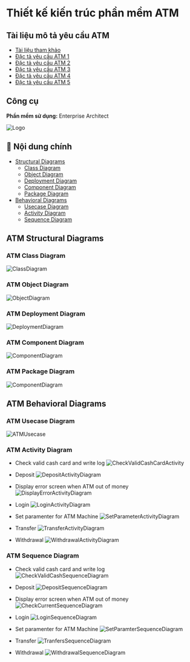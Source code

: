 # Thiết kế kiến trúc phần mềm ATM


## Tài liệu mô tả yêu cầu ATM 

 - [Tài liệu tham khảo](https://drive.google.com/file/d/1cs1f9EQElhQPUZzVbQnFvqmXkiR8rye9/view?usp=drive_link)
 - [Đặc tả yêu cầu ATM 1](https://drive.google.com/file/d/1HNXkqBZxeilL-FEZUlzPqt369XOJH1TR/view?usp=sharing)
 - [Đặc tả yêu cầu ATM 2](https://drive.google.com/file/d/17Nez_leAQzBumRjkwZrOB5-M1Nv1B-Ey/view?usp=sharing)
 - [Đặc tả yêu cầu ATM 3](https://drive.google.com/file/d/1ZZIkX9Tf85V0rgurDlcAlnimtAwT7VsK/view?usp=sharing)
 - [Đặc tả yêu cầu ATM 4](https://drive.google.com/file/d/1YxXTvNmqkuwARRYMWWB1evHCEAhYJpqQ/view?usp=sharing)
 - [Đặc tả yêu cầu ATM 5](https://drive.google.com/file/d/1Vb02jwB-F3D3MySpdL3DYmATk16cuoH4/view?usp=sharing)


 
## Công cụ

**Phần mềm sử dụng:** Enterprise Architect



![Logo](https://upload.wikimedia.org/wikipedia/de/3/3f/Enterprise-Architect-logo-med.jpg)

## 🚩 Nội dung chính
- [Structural Diagrams](#atm-structural-diagrams) 
  - [Class Diagram](#atm-class-diagram)
  - [Object Diagram](#atm-object-diagram)
  - [Deployment Diagram](#atm-deployment-diagram)
  - [Component Diagram](#atm-component-diagram)
  - [Package Diagram](#atm-package-diagram)
- [Behavioral Diagrams](#atm-behavioral-diagrams)
  - [Usecase Diagram](#atm-usecase-diagram)
  - [Activity Diagram](#atm-activity-diagram)
  - [Sequence Diagram](#atm-sequence-diagram)
  
## ATM Structural Diagrams
### ATM Class Diagram

![ClassDiagram](https://github.com/nguyenhieu1435/week1_lab1_softwarearchitecture/assets/70377398/0c25be94-fa0d-48e1-997d-f9b5b11fb6d3)

### ATM Object Diagram

![ObjectDiagram](https://github.com/nguyenhieu1435/week1_lab1_softwarearchitecture/assets/70377398/1eae0735-45ad-48bf-87fe-76298c8071e4)

### ATM Deployment Diagram

![DeploymentDiagram](https://github.com/nguyenhieu1435/week1_lab1_softwarearchitecture/assets/70377398/507d57be-49cc-4be0-aeae-3d1c918240fe)

### ATM Component Diagram

![ComponentDiagram](https://github.com/nguyenhieu1435/week1_lab1_softwarearchitecture/assets/70377398/c5016c9e-58be-40c2-b92b-c93ca67cada1)

### ATM Package Diagram

![ComponentDiagram](https://github.com/nguyenhieu1435/week1_lab1_softwarearchitecture/assets/70377398/7cc72d98-7f69-4eb4-92e8-51ed12d8d16d)

## ATM Behavioral Diagrams
### ATM Usecase Diagram

![ATMUsecase](https://github.com/nguyenhieu1435/week1_lab1_softwarearchitecture/assets/70377398/ce1428c0-e857-4a1d-8071-92fd4a3ff0f5)

### ATM Activity Diagram

- Check valid cash card and write log
![CheckValidCashCardActivity](https://github.com/nguyenhieu1435/week1_lab1_softwarearchitecture/assets/70377398/aeb99971-de5e-4085-bd07-32ab6ce3664c)

- Deposit
![DepositActivityDiagram](https://github.com/nguyenhieu1435/week1_lab1_softwarearchitecture/assets/70377398/493ea5cd-783b-40d8-ad79-18d7e91d721a)

- Display error screen when ATM out of money
![DisplayErrorActivityDiagram](https://github.com/nguyenhieu1435/week1_lab1_softwarearchitecture/assets/70377398/544df789-c048-4223-80ed-be20395dce79)

- Login
![LoginActivityDiagram](https://github.com/nguyenhieu1435/week1_lab1_softwarearchitecture/assets/70377398/5a5715da-27ab-4a71-a825-a91c7e78cfdf)

- Set paramenter for ATM Machine
![SetParameterActivityDiagram](https://github.com/nguyenhieu1435/week1_lab1_softwarearchitecture/assets/70377398/675255a9-15fe-4d74-aff9-1c0f62f03b9c)

- Transfer
![TransferActivityDiagram](https://github.com/nguyenhieu1435/week1_lab1_softwarearchitecture/assets/70377398/73d174b8-4ea1-41ba-b331-832225493fd7)

- Withdrawal
![WithdrawalActivityDiagram](https://github.com/nguyenhieu1435/week1_lab1_softwarearchitecture/assets/70377398/83f14cd7-4844-43d3-b5c8-bd38008f488d)

### ATM Sequence Diagram

- Check valid cash card and write log
![CheckValidCashSequenceDiagram](https://github.com/nguyenhieu1435/week1_lab1_softwarearchitecture/assets/70377398/f4d79e97-8ce9-4d34-a8da-7c7f0f7494a0)

- Deposit
![DepositSequenceDiagram](https://github.com/nguyenhieu1435/week1_lab1_softwarearchitecture/assets/70377398/d5e1558a-f5c1-405f-a171-24ee277b4d7a)

- Display error screen when ATM out of money
![CheckCurrentSequenceDiagram](https://github.com/nguyenhieu1435/week1_lab1_softwarearchitecture/assets/70377398/39d24690-7fee-49d4-a9e4-f35766e3d0c2)

- Login
![LoginSequenceDiagram](https://github.com/nguyenhieu1435/week1_lab1_softwarearchitecture/assets/70377398/bd02fefe-f813-411d-890d-6dddb03cbbc9)

- Set paramenter for ATM Machine
![SetParamterSequenceDiagram](https://github.com/nguyenhieu1435/week1_lab1_softwarearchitecture/assets/70377398/05c8a703-3fbe-4dda-a69f-222b2a2e7af5)

- Transfer
![TranfersSequenceDiagram](https://github.com/nguyenhieu1435/week1_lab1_softwarearchitecture/assets/70377398/a153dcad-0d85-49d9-8733-65fbc8d53eb9)

- Withdrawal
![WithdrawalSequenceDiagram](https://github.com/nguyenhieu1435/week1_lab1_softwarearchitecture/assets/70377398/40fba539-b1b8-4400-afa7-fe530963ea5e)

